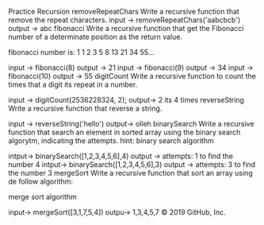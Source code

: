 Practice Recursion
removeRepeatChars
Write a recursive function that remove the repeat characters.
input -> removeRepeatChars('aabcbcb') output -> abc
fibonacci
Write a recursive function that get the Fibonacci number of a determinate position as the return value.

fibonacci number is: 1 1 2 3 5 8 13 21 34 55...

input -> fibonacci(8) output -> 21
input -> fibonacci(9) output -> 34
input -> fibonacci(10) output -> 55
digitCount
Write a recursive function to count the times that a digit its repeat in a number.

input -> digitCount(2536228324, 2);
output-> 2 its 4 times
reverseString
Write a recursive function that reverse a string.

input -> reverseString('hello') output-> olleh
binarySearch
Write a recursive function that search an element in sorted array using the binary search algorytm, indicating the attempts.
hint: binary search algorithm

intput-> binarySearch([1,2,3,4,5,6],4) output -> attempts: 1 to find the number 4
intput-> binarySearch([1,2,3,4,5,6],3) output -> attempts: 3 to find the number 3
mergeSort
Write a recursive function that sort an array using de follow algorithm:

merge sort algorithm

input-> mergeSort([3,1,7,5,4]) outpu-> 1,3,4,5,7
© 2019 GitHub, Inc.